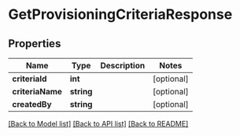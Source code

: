 # GetProvisioningCriteriaResponse

## Properties
Name | Type | Description | Notes
------------ | ------------- | ------------- | -------------
**criteriaId** | **int** |  | [optional] 
**criteriaName** | **string** |  | [optional] 
**createdBy** | **string** |  | [optional] 

[[Back to Model list]](../../README.md#documentation-for-models) [[Back to API list]](../../README.md#documentation-for-api-endpoints) [[Back to README]](../../README.md)


